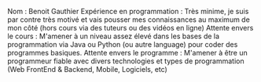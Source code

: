 Nom : Benoit Gauthier
Expérience en programmation : Très minime, je suis par contre très motivé et vais pousser mes connaissances au maximum de mon côté (hors cours via des tuteurs ou des vidéos en ligne)
Attente envers le cours : M'amener à un niveau assez élevé dans les bases de la programmation via Java ou Python (ou autre language) pour coder des programmes basiques.
Attente envers le programme : M'amener à être un programmeur fiable avec divers technologies et types de programmation (Web FrontEnd & Backend, Mobile, Logiciels, etc)
